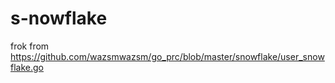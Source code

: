 # s-nowflake

frok from https://github.com/wazsmwazsm/go_prc/blob/master/snowflake/user_snowflake.go
